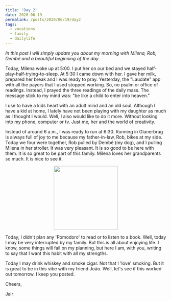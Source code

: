 ```yaml
---
title: 'Day 2'
date: 2020-06-19
permalink: /posts/2020/06/19/day2
tags:
  - vacations
  - family
  - dailylife
---
```

*In this post I will simply update you about my morning with Milena, Rob, Dembê and a beautiful beginning of the day*

Today, Milena woke up at 5:00. I put her on our bed and we stayed half-play-half-trying-to-sleep. At 5:30 I came down with her. I gave her milk, prepared her break and I was ready to pray. Yesterday, the "Laudate" app with all the payers that I used stopped working. So, no psalm or office of readings. Instead, I prayed the three readings of the daily mass. The message stick to my mind was: "be like a child to enter into heaven."

I use to have a kids heart with an adult mind and an old soul. Although I have a kid at home, I lately have not been playing with my daughter as much as I thought I would. Well, I also would like to do it more. Without looking into my phone, computer or tv. Just me, her and the world of creativity. 

Instead of around 6 a.m., I was ready to run at 6:30. Running in Glanerbrug is always full of joy to me because my father-in-law, Rob, bikes at my side. Today we four were together, Rob pulled by Dembê (my dog), and I pulling Milena in her stroller. It was very pleasant. It is so good to be here with them. It is so great to be part of this family. Milena loves her grandparents so much. It is nice to see it. 

<div align='center'><img src="https://lh3.googleusercontent.com/pw/ACtC-3cWM0BNslKitwLZ1qqmVVKiZa0gAaK7KaQSa-MzBMers53WzHZ71TKXMLITb1o2QSujcJCCaRVg_p0gfSKVXKnkVk7DPNUULnlvvqEc6uiJpZi4stDQbnLLBT9uW3JhyraO1Fu4V15GchtTVOEt0fhyXw=w578-h878-no?authuser=0" width="200"/></div>

Today, I didn't plan any 'Pomodoro' to read or to listen to a book. Well, today I may be very interrupted by my family. But this is all about enjoying life. I know, some things will fail on my planning, but here I am, with you, writing to say that I want this habit with all my strengths. 

Today I may drink whiskey and smoke cigar. Not that I 'love' smoking. But it is great to be in this vibe with my friend João. Well, let's see if this worked out tomorrow. I keep you posted.

Cheers,

Jair
